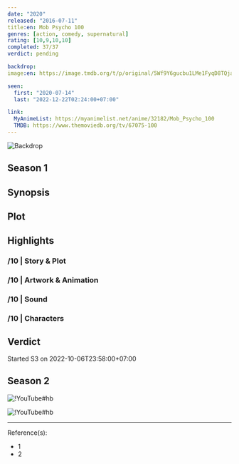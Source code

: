 ```yaml
---
date: "2020"
released: "2016-07-11"
title:en: Mob Psycho 100
genres: [action, comedy, supernatural]
rating: [10,9,10,10]
completed: 37/37
verdict: pending

backdrop: 
image:en: https://image.tmdb.org/t/p/original/5Wf9Y6gucbu1LMe1FyqD8TQjaNM.jpg

seen:
  first: "2020-07-14"
  last: "2022-12-22T02:24:00+07:00"

link:
  MyAnimeList: https://myanimelist.net/anime/32182/Mob_Psycho_100
  TMDB: https://www.themoviedb.org/tv/67075-100
---
```


![Backdrop]()

<!-- SEASON DIVIDER -->
## Season 1

## Synopsis

## Plot

## Highlights

### /10 | Story & Plot

### /10 | Artwork & Animation

### /10 | Sound

### /10 | Characters

## Verdict

Started S3 on 2022-10-06T23:58:00+07:00

<!-- SPOILERS -->

<!-- SEASON DIVIDER -->
## Season 2

<!-- SPOILERS -->

![!YouTube#hb](psQY-6KjyIA "Mob Psycho 100 II OP Breakdown")

<!-- CLOSING -->

![!YouTube#hb](k-DyIWF0h-8 "Mob Psycho 100 - Favorite Anime")

---
Reference(s):

- 1
- 2
